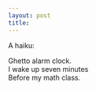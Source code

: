 ```yaml
---
layout: post
title: 
---
```


A haiku:

<div class="quote">
Ghetto alarm clock.<br>
I wake up seven minutes<br>
Before my math class.

</div>

